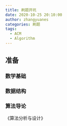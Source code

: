 ```yaml
---
title: 刷题开坑
date: 2020-10-25 20:10:00
author: zhangyuanes
categories: 刷题
tags:
  - ACM
  - Algorithm
---
```


## 准备

### 数学基础

### 数据结构

### 算法导论

《算法分析与设计》